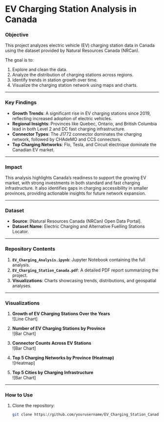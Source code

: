 # EV Charging Station Analysis in Canada

### **Objective**
This project analyzes electric vehicle (EV) charging station data in Canada using the dataset provided by Natural Resources Canada (NRCan).

The goal is to:
1. Explore and clean the data.
2. Analyze the distribution of charging stations across regions.
3. Identify trends in station growth over time.
4. Visualize the charging station network using maps and charts.

---

### **Key Findings**
- **Growth Trends**: A significant rise in EV charging stations since 2019, reflecting increased adoption of electric vehicles.
- **Regional Insights**: Provinces like Quebec, Ontario, and British Columbia lead in both Level 2 and DC fast charging infrastructure.
- **Connector Types**: The J1772 connector dominates the charging network, followed by CHAdeMO and CCS connectors.
- **Top Charging Networks**: Flo, Tesla, and Circuit électrique dominate the Canadian EV market.

---

### **Impact**
This analysis highlights Canada’s readiness to support the growing EV market, with strong investments in both standard and fast charging infrastructure. It also identifies gaps in charging accessibility in smaller provinces, providing actionable insights for future network expansion.

---

### **Dataset**
- **Source**: [Natural Resources Canada (NRCan) Open Data Portal].
- **Dataset Name**: Electric Charging and Alternative Fuelling Stations Locator.

---

### **Repository Contents**
1. **`EV_Charging_Analysis.ipynb`**: Jupyter Notebook containing the full analysis.
2. **`EV_Charging_Station_Canada.pdf`**: A detailed PDF report summarizing the project.
3. **Visualizations**: Charts showcasing trends, distributions, and geospatial analyses.

---

### **Visualizations**
1. **Growth of EV Charging Stations Over the Years**  
   ![Line Chart]

2. **Number of EV Charging Stations by Province**  
   ![Bar Chart]

3. **Connector Counts Across EV Stations**  
   ![Bar Chart]

4. **Top 5 Charging Networks by Province (Heatmap)**  
   ![Heatmap]

5. **Top 5 Cities by Charging Infrastructure**  
   ![Bar Chart]

---

### **How to Use**
1. Clone the repository:
   ```bash
   git clone https://github.com/yourusername/EV_Charging_Station_Canada.git
